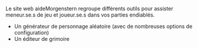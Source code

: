 Le site web aideMorgenstern regroupe différents outils pour assister meneur.se.s de jeu et joueur.se.s dans vos parties endiablés.
- Un générateur de personnage aléatoire (avec de nombreuses options de configuration)
- Un éditeur de grimoire
